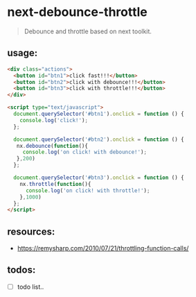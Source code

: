 # next-debounce-throttle
> Debounce and throttle based on next toolkit.


## usage:
```html
<div class="actions">
  <button id="btn1">click fast!!!</button>
  <button id="btn2">click with debounce!!!</button>
  <button id="btn3">click with throttle!!!</button>
</div>

<script type="text/javascript">
  document.querySelector('#btn1').onclick = function () {
    console.log('click!');
  };

  document.querySelector('#btn2').onclick = function () {
   nx.debounce(function(){
     console.log('on click! with debounce!');
   },200)
  };

  document.querySelector('#btn3').onclick = function () {
    nx.throttle(function(){
      console.log('on click! with throttle!');
    },1000)
  };
</script>
```


## resources:
+ https://remysharp.com/2010/07/21/throttling-function-calls/


## todos:
- [ ] todo list..
